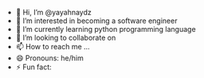 - 👋 Hi, I’m @yayahnaydz
- 👀 I’m interested in becoming a software engineer
- 🌱 I’m currently learning python programming language
- 💞️ I’m looking to collaborate on 
- 📫 How to reach me ...
- 😄 Pronouns: he/him
- ⚡ Fun fact:

<!---
yayahnaydz/yayahnaydz is a ✨ special ✨ repository because its `README.md` (this file) appears on your GitHub profile.
You can click the Preview link to take a look at your changes.
--->
